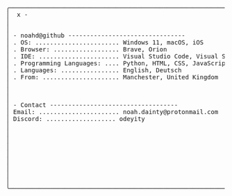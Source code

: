 <pre>
╭──────────────────────────────────────────────────────────────────────────────────────────────────────────────╮
│  x -                                                                                                         │
│                                                                                                              │
│                                                                                                              │
│ - noahd@github --------------------------------                                                              │
│ . OS: ....................... Windows 11, macOS, iOS                                                         │
│ . Browser: .................. Brave, Orion                                                                   │
│ . IDE: ...................... Visual Studio Code, Visual Studio                                              │
│ . Programming Languages: .... Python, HTML, CSS, JavaScript, C#                                              │
│ . Languages: ................ English, Deutsch                                                               │
│ . From: ..................... Manchester, United Kingdom                                                     │
│                                                                                                              │
│                                                                                                              │
│                                                                                                              │
│ - Contact -----------------------------------                                                                │
│ Email: ...................... noah.dainty@protonmail.com                                                     │
│ Discord: ................... odeyity                                                                         │
│                                                                                                              │
│                                                                                                              │
│                                                                                                              │
│                                                                                                              │
│                                                                                                              │
│                                                                                                              │
│                                                                                                              │
│                                                                                                              │
│                                                                                                              │
╰──────────────────────────────────────────────────────────────────────────────────────────────────────────────╯
</pre>
